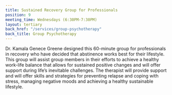 ```yaml
---
title: Sustained Recovery Group for Professionals
position: 9
meeting_time: Wednesdays (6:30PM-7:30PM)
layout: tertiary
back_href: "/services/group-psychotherapy"
back_title: Group Psychotherapy
---
```


Dr. Kamala Genece Greene designed this 60-minute group for professionals in recovery who have decided that abstinence works best for their lifestyle. This group will assist group members in their efforts to achieve a healthy work-life balance that allows for sustained positive changes and will offer support during life’s inevitable challenges. The therapist will provide support and will offer skills and strategies for preventing relapse and coping with stress, managing negative moods and achieving a healthy sustainable lifestyle.
